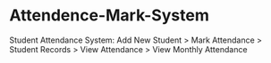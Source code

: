# Attendence-Mark-System
Student Attendance System:  Add New Student > Mark Attendance > Student Records > View Attendance > View Monthly Attendance
